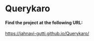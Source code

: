# Querykaro

#### Find the project at the following URL:

https://jahnavi-gutti.github.io/Querykaro/
